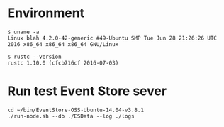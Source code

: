 Environment
===========

```
$ uname -a
Linux blah 4.2.0-42-generic #49-Ubuntu SMP Tue Jun 28 21:26:26 UTC 2016 x86_64 x86_64 x86_64 GNU/Linux

$ rustc --version
rustc 1.10.0 (cfcb716cf 2016-07-03)
```

Run test Event Store sever
==========================

```
cd ~/bin/EventStore-OSS-Ubuntu-14.04-v3.8.1
./run-node.sh --db ./ESData --log ./logs
```